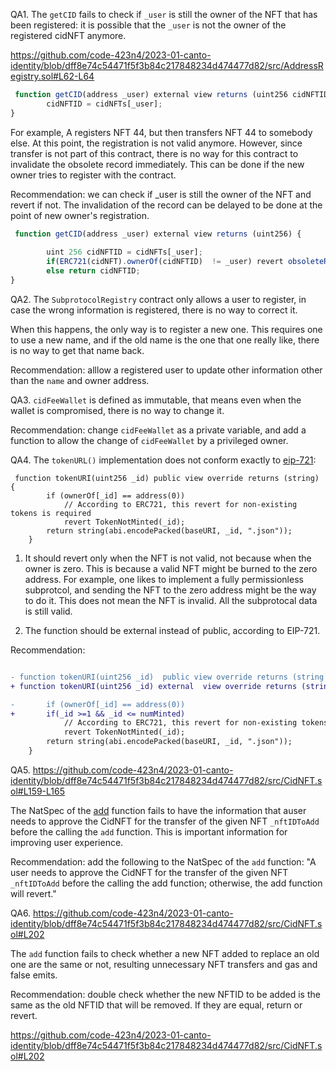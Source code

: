 QA1. The ``getCID`` fails to check if ``_user`` is still the owner of the NFT that has been registered: it is possible that the ``_user`` is not the owner of the registered cidNFT anymore.  

https://github.com/code-423n4/2023-01-canto-identity/blob/dff8e74c54471f5f3b84c217848234d474477d82/src/AddressRegistry.sol#L62-L64
```javascript
 function getCID(address _user) external view returns (uint256 cidNFTID) {
        cidNFTID = cidNFTs[_user]; 
}
```

For example, A registers NFT 44, but then transfers NFT 44 to somebody else. At this point, the registration is not valid anymore. However, since transfer is not part of this contract, there is no way for this contract to invalidate  the obsolete record immediately. This can be done if the new owner tries to register with the contract.

Recommendation: we can check if _user is still the owner of the NFT and revert if not. The invalidation of the record can be delayed to be done at the point of new owner's registration.
```javascript
 function getCID(address _user) external view returns (uint256) {
        
        uint 256 cidNFTID = cidNFTs[_user]; 
        if(ERC721(cidNFT).ownerOf(cidNFTID)  != _user) revert obsoleteRegistration();
        else return cidNFTID;     
}

```

QA2. The ``SubprotocolRegistry`` contract only allows a user to register, in case the wrong information is registered, there is no way to correct it. 


When this happens, the only way is to register a new one. This requires one to use a new name, and if the old name is the one that one really like, there is no way to get that name back.

Recommendation: alllow a registered user to update other information other than the ``name`` and owner address. 

QA3. ``cidFeeWallet`` is defined as immutable, that means even when the wallet is compromised, there is no way to change it. 

Recommendation:  change ``cidFeeWallet`` as a private variable, and add a function to allow the change of ``cidFeeWallet`` by a privileged owner. 

QA4. The ``tokenURL()`` implementation does not conform exactly to [eip-721](https://eips.ethereum.org/EIPS/eip-721):
```
 function tokenURI(uint256 _id) public view override returns (string) {
        if (ownerOf[_id] == address(0))
            // According to ERC721, this revert for non-existing tokens is required
            revert TokenNotMinted(_id);
        return string(abi.encodePacked(baseURI, _id, ".json"));
    }
```
1) It should revert only when the NFT is not valid, not because when the owner is zero. This is because a valid NFT might be burned to the zero address.  For example, one likes to implement a fully permissionless subprotcol, and sending the NFT to the zero address might be the way to do it. This does not mean the NFT is invalid. All the subprotocal data is still valid. 

2)  The function should be external instead of public, according to EIP-721. 


Recommendation:
```diff

- function tokenURI(uint256 _id)  public view override returns (string memory) {
+ function tokenURI(uint256 _id) external  view override returns (string memory) {

-       if (ownerOf[_id] == address(0))
+       if(_id >=1 && _id <= numMinted)
            // According to ERC721, this revert for non-existing tokens is required
            revert TokenNotMinted(_id);
        return string(abi.encodePacked(baseURI, _id, ".json"));
    }
```

QA5. https://github.com/code-423n4/2023-01-canto-identity/blob/dff8e74c54471f5f3b84c217848234d474477d82/src/CidNFT.sol#L159-L165

The NatSpec of the [add](https://github.com/code-423n4/2023-01-canto-identity/blob/dff8e74c54471f5f3b84c217848234d474477d82/src/CidNFT.sol#L165-L171) function fails to have the information that auser needs to approve the CidNFT for the transfer of the given NFT ``_nftIDToAdd`` before the calling the ``add`` function. This is important information for improving user experience. 

Recommendation: add the following to the NatSpec of the ``add`` function:  "A user needs to approve the CidNFT for the transfer of the given NFT ``_nftIDToAdd`` before the calling the add function; otherwise, the add function will revert."

QA6. https://github.com/code-423n4/2023-01-canto-identity/blob/dff8e74c54471f5f3b84c217848234d474477d82/src/CidNFT.sol#L202

The ``add`` function fails to check whether a new NFT added to replace an old one are the same or not, resulting unnecessary NFT transfers and gas and false emits. 

Recommendation: double check whether the new NFTID to be added is the same as the old NFTID that will be removed. If they are equal, return or revert. 



 

https://github.com/code-423n4/2023-01-canto-identity/blob/dff8e74c54471f5f3b84c217848234d474477d82/src/CidNFT.sol#L202
